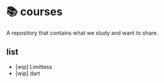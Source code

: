 # 📚 courses

A repository that contains what we study and want to share.

## list
- [wip] Limitless
- [wip] dart
